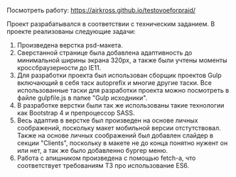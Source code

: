 Посмотреть работу:
https://airkross.github.io/testovoeforpraid/

Проект разрабатывался в соответствии с техническим заданием.
В проекте реализованы следующие задачи:
1. Произведена верстка psd-макета.
2. Сверстанной странице была добавлена адаптивность до минимальной ширины экрана 320px, а также были учтены моменты кроссбраузерности до IE11. 
3. Для разработки проекта был использован сборщик проектов Gulp включающий в себя таск autoprefix и многие другие таски. Все использованные таски для разработки проекта можно посмотреть в файле gulpfile.js в папке "Gulp исходники".
4. В разработке верстки были так же использованы такие технологии как Bootstrap 4 и препроцессор SASS.
5. Весь адаптив в верстке был произведен на основе личных соображений, поскольку макет мобильной версии отстутствовал.
Также на основе личных соображений был добавлен слайдер в секции "Clients", поскольку в макете не до конца понятно нужент он или нет, а так же было добавленно бургер меню.
6. Работа с апишником произведена с помощью fetch-а, что соответствует требованиям ТЗ про использование ES6.


